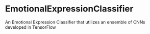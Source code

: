 # EmotionalExpressionClassifier
An Emotional Expression Classifier that utilizes an ensemble of CNNs developed in TensorFlow
